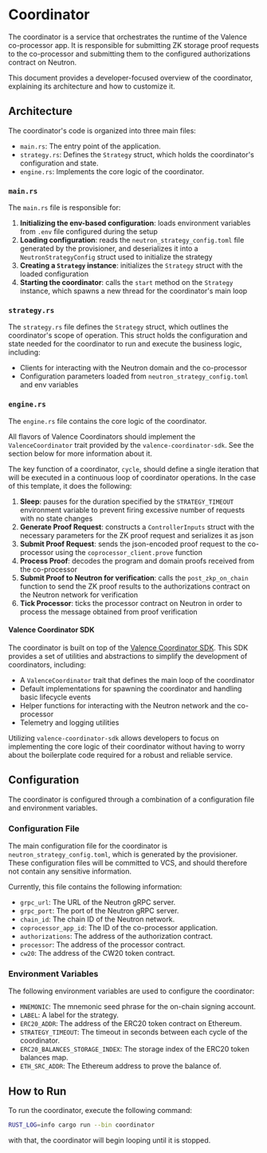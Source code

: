 # Coordinator

The coordinator is a service that orchestrates the runtime of the Valence co-processor app.
It is responsible for submitting ZK storage proof requests to the co-processor and submitting
them to the configured authorizations contract on Neutron.

This document provides a developer-focused overview of the coordinator,
explaining its architecture and how to customize it.

## Architecture

The coordinator's code is organized into three main files:

- `main.rs`: The entry point of the application.
- `strategy.rs`: Defines the `Strategy` struct, which holds the coordinator's configuration and state.
- `engine.rs`: Implements the core logic of the coordinator.

### `main.rs`

The `main.rs` file is responsible for:

1. **Initializing the env-based configuration**: loads environment variables from `.env` file configured during the setup
2. **Loading configuration**: reads the `neutron_strategy_config.toml` file generated by the provisioner, and deserializes it into a `NeutronStrategyConfig` struct used to initialize the strategy
3. **Creating a `Strategy` instance**: initializes the `Strategy` struct with the loaded configuration
4. **Starting the coordinator**: calls the `start` method on the `Strategy` instance, which spawns a new thread for the coordinator's main loop

### `strategy.rs`

The `strategy.rs` file defines the `Strategy` struct, which outlines the coordinator's scope of operation.
This struct holds the configuration and state needed for the coordinator to run and execute the business logic, including:

- Clients for interacting with the Neutron domain and the co-processor
- Configuration parameters loaded from `neutron_strategy_config.toml` and env variables

### `engine.rs`

The `engine.rs` file contains the core logic of the coordinator.

All flavors of Valence Coordinators should implement the `ValenceCoordinator` trait provided by
the `valence-coordinator-sdk`. See the section below for more information about it.

The key function of a coordinator, `cycle`, should define a single iteration that will be
executed in a continuous loop of coordinator operations. In the case of this template, it does the following:

1. **Sleep**: pauses for the duration specified by the `STRATEGY_TIMEOUT` environment variable to prevent firing excessive number of requests with no state changes
2. **Generate Proof Request**: constructs a `ControllerInputs` struct with the necessary parameters for the ZK proof request and serializes it as json
3. **Submit Proof Request**: sends the json-encoded proof request to the co-processor using the `coprocessor_client.prove` function
4. **Process Proof**: decodes the program and domain proofs received from the co-processor
5. **Submit Proof to Neutron for verification**: calls the `post_zkp_on_chain` function to send the ZK proof results to the authorizations contract on the Neutron network for verification
6. **Tick Processor**: ticks the processor contract on Neutron in order to process the message obtained from proof verification

#### Valence Coordinator SDK

The coordinator is built on top of the [Valence Coordinator SDK](https://github.com/timewave-computer/valence-coordinator-sdk). This SDK provides a set of utilities and abstractions to simplify the development of coordinators, including:

- A `ValenceCoordinator` trait that defines the main loop of the coordinator
- Default implementations for spawning the coordinator and handling basic lifecycle events
- Helper functions for interacting with the Neutron network and the co-processor
- Telemetry and logging utilities

Utilizing `valence-coordinator-sdk` allows developers to focus on implementing the core logic of their coordinator without having to worry about the boilerplate code required for a robust and reliable service.

## Configuration

The coordinator is configured through a combination of a configuration file and environment variables.

### Configuration File

The main configuration file for the coordinator is `neutron_strategy_config.toml`, which is generated by the provisioner.
These configuration files will be committed to VCS, and should therefore not contain any sensitive information.

Currently, this file contains the following information:

- `grpc_url`: The URL of the Neutron gRPC server.
- `grpc_port`: The port of the Neutron gRPC server.
- `chain_id`: The chain ID of the Neutron network.
- `coprocessor_app_id`: The ID of the co-processor application.
- `authorizations`: The address of the authorization contract.
- `processor`: The address of the processor contract.
- `cw20`: The address of the CW20 token contract.

### Environment Variables

The following environment variables are used to configure the coordinator:

- `MNEMONIC`: The mnemonic seed phrase for the on-chain signing account.
- `LABEL`: A label for the strategy.
- `ERC20_ADDR`: The address of the ERC20 token contract on Ethereum.
- `STRATEGY_TIMEOUT`: The timeout in seconds between each cycle of the coordinator.
- `ERC20_BALANCES_STORAGE_INDEX`: The storage index of the ERC20 token balances map.
- `ETH_SRC_ADDR`: The Ethereum address to prove the balance of.

## How to Run

To run the coordinator, execute the following command:

```sh
RUST_LOG=info cargo run --bin coordinator
```

with that, the coordinator will begin looping until it is stopped.
